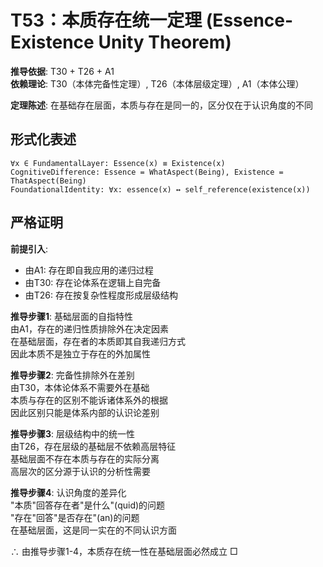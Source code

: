 # T53：本质存在统一定理 (Essence-Existence Unity Theorem)  

**推导依据**: T30 + T26 + A1  
**依赖理论**: T30（本体完备性定理）, T26（本体层级定理）, A1（本体公理）  

**定理陈述**: 在基础存在层面，本质与存在是同一的，区分仅在于认识角度的不同  

## 形式化表述  
```  
∀x ∈ FundamentalLayer: Essence(x) ≡ Existence(x)  
CognitiveDifference: Essence = WhatAspect(Being), Existence = ThatAspect(Being)  
FoundationalIdentity: ∀x: essence(x) ↔ self_reference(existence(x))  
```  

## 严格证明  

**前提引入**:  
- 由A1: 存在即自我应用的递归过程  
- 由T30: 存在论体系在逻辑上自完备  
- 由T26: 存在按复杂性程度形成层级结构  

**推导步骤1**: 基础层面的自指特性  
由A1，存在的递归性质排除外在决定因素  
在基础层面，存在者的本质即其自我递归方式  
因此本质不是独立于存在的外加属性  

**推导步骤2**: 完备性排除外在差别  
由T30，本体论体系不需要外在基础  
本质与存在的区别不能诉诸体系外的根据  
因此区别只能是体系内部的认识论差别  

**推导步骤3**: 层级结构中的统一性  
由T26，存在层级的基础层不依赖高层特征  
基础层面不存在本质与存在的实际分离  
高层次的区分源于认识的分析性需要  

**推导步骤4**: 认识角度的差异化  
"本质"回答存在者"是什么"(quid)的问题  
"存在"回答"是否存在"(an)的问题  
在基础层面，这是同一实在的不同认识方面  

∴ 由推导步骤1-4，本质存在统一性在基础层面必然成立 □  